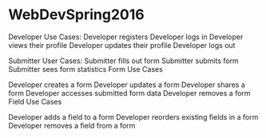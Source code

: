 # WebDevSpring2016
Developer Use Cases:
Developer registers
Developer logs in
Developer views their profile
Developer updates their profile
Developer logs out



Submitter User Cases:
Submitter fills out form
Submitter submits form
Submitter sees form statistics
Form Use Cases

Developer creates a form
Developer updates a form
Developer shares a form
Developer accesses submitted form data
Developer removes a form
Field Use Cases

Developer adds a field to a form
Developer reorders existing fields in a form
Developer removes a field from a form
